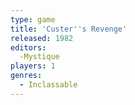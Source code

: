 ```yaml
---
type: game
title: 'Custer''s Revenge'
released: 1982
editors: 
  -Mystique
players: 1
genres:
  - Inclassable
---
```

